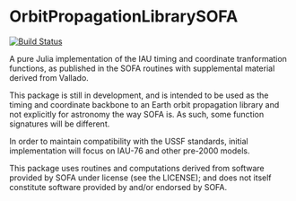 # OrbitPropagationLibrarySOFA

[![Build Status](https://github.com/ampalski/OrbitPropagationLibrarySOFA.jl/actions/workflows/CI.yml/badge.svg?branch=main)](https://github.com/ampalski/OrbitPropagationLibrarySOFA.jl/actions/workflows/CI.yml?query=branch%3Amain)

A pure Julia implementation of the IAU timing and coordinate tranformation functions, as published in the SOFA routines with supplemental material derived from Vallado. 

This package is still in development, and is intended to be used as the timing and coordinate backbone to an Earth orbit propagation library and not explicitly for astronomy the way SOFA is. As such, some function signatures will be different. 

In order to maintain compatibility with the USSF standards, initial implementation will focus on IAU-76 and other pre-2000 models.

This package uses routines and computations derived from software provided by SOFA under license (see the LICENSE); and does not itself constitute software provided by and/or endorsed by SOFA.
